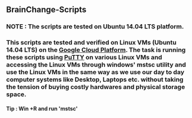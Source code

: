 ## BrainChange-Scripts
### NOTE : The scripts are tested on Ubuntu 14.04 LTS platform.
### This scripts are tested and verified on Linux VMs (Ubuntu 14.04 LTS) on the [Google Cloud Platform]( https://cloud.google.com/). The task is running these scripts using [PuTTY](http://www.putty.org/) on various Linux VMs and accessing the Linux VMs through windows' mstsc utility and use the Linux VMs in the same way as we use our day to day computer systems like Desktop, Laptops etc. without taking the tension of buying costly hardwares and physical storage space.
#### Tip : Win +R and run 'mstsc'
